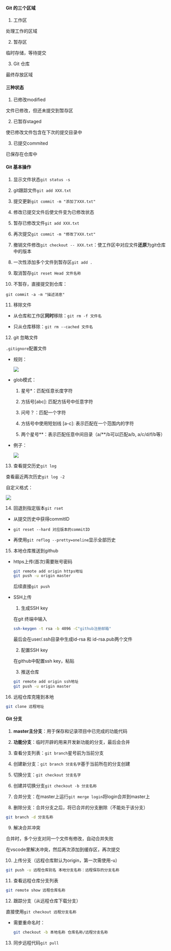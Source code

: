 #### Git 的三个区域

1. 工作区
  
  处理工作的区域
  
2. 暂存区
  
  临时存储，等待提交
  
3. Git 仓库
  
  最终存放区域
  

#### 三种状态

1. 已修改modified
  
  文件已修改，但还未提交到暂存区
  
2. 已暂存staged
  
  使已修改文件包含在下次的提交目录中
  
3. 已提交commited
  
  已保存在仓库中
  

#### Git 基本操作

1. 显示文件状态`git status -s`
  
2. git跟踪文件`git add XXX.txt`
  
3. 提交更新`git commit -m "添加了XXX.txt"`
  
4. 修改已提交文件后使文件变为已修改状态
  
5. 暂存已修改文件`git add XXX.txt`
  
6. 再次提交`git commit -m "修改了XXX.txt"`
  
7. 撤销文件修改`git checkout -- XXX.txt`：使工作区中对应文件**还原**为git仓库中的版本
  
8. 一次性添加多个文件到暂存区`git add .`
  
9. 取消暂存`git reset Head 文件名称`
  
10. 不暂存，直接提交到仓库：
  
  `git commit -a -m "描述消息"`
  
11. 移除文件
  
  - 从仓库和工作区**同时**移除：`git rm -f 文件名`
    
  - 只从仓库移除：`git rm --cached 文件名`
    
12. git 忽略文件
  
  `.gitignore`配置文件
  
  - 规则：
    
    ![](file://C:\Users\chenkexu\AppData\Roaming\marktext\images\2022-07-16-20-39-48-image.png?msec=1658063530608)
    
  - glob模式：
    
    1. 星号*：匹配任意长度字符
      
    2. 方括号[abc]: 匹配方括号中任意字符
      
    3. 问号？：匹配一个字符
      
    4. 方括号中使用短划线 [a-c]: 表示匹配在一个范围内的字符
      
    5. 两个星号**：表示匹配任意中间目录（a/**/b可以匹配a/b, a/c/d/f/b等）
      
  - 例子：
    
    ![](file://C:\Users\chenkexu\AppData\Roaming\marktext\images\2022-07-16-20-46-17-image.png?msec=1658063530635)
    
13. 查看提交历史`git log`
  
  查看最近两次历史`git log -2`
  
  自定义格式：
  
  ![](file://C:\Users\chenkexu\AppData\Roaming\marktext\images\2022-07-16-20-51-39-image.png?msec=1658063530619)
  
14. 回退到指定版本`git rset`
  
  - 从提交历史中获得commitID
    
  - `git reset --hard 对应版本的commitID`
    
  - 再使用`git reflog --pretty=oneline`显示全部历史
    
15. 本地仓库推送到github
  
  - https上传(首次)需要账号密码
    
    ```bash
    git remote add origin https地址
    git push -u origin master
    ```
    
    后续直接`git push`
    
  - SSH上传
    
    1. 生成SSH key
      
      在git 终端中输入
      
      ```bash
      ssh-keygen -t rsa -b 4096 -C"github注册邮箱"
      ```
      
      最后会在user/.ssh目录中生成id-rsa 和 id-rsa.pub两个文件
      
    2. 配置SSH key
      
      在github中配置ssh key，粘贴
      
    3. 推送仓库
      
      ```bash
      git remote add origin ssh地址
      git push -u origin master
      ```
      
16. 远程仓库克隆到本地
  
  ```bash
  git clone 远程地址
  ```
  

#### Git 分支

1. **master主分支**：用于保存和记录项目中已完成的功能代码
  
2. **功能分支**：临时开辟的用来开发新功能的分支，最后会合并
  
3. 查看分支列表：`git branch`星号前为当前分支
  
4. 创建新分支：`git branch 分支名字`基于当前所在的分支创建
  
5. 切换分支：`git checkout 分支名字`
  
6. 创建并切换分支`git checkout -b 分支名称`
  
7. 合并分支：在master上运行`git merge login`将login合并到master上
  
8. 删除分支：合并分支之后，将已合并的分支删除（不能处于该分支）
  
  ```bash
  git branch -d 分支名称
  ```
  
9. 解决合并冲突
  
  合并时，多个分支对同一个文件有修改，自动合并失败
  
  在vscode里解决冲突，然后再次添加到缓存区，再次提交
  
10. 上传分支（远程仓库默认为origin，第一次需使用-u）
  
  ```bash
  git push -u 远程仓库别名 本地分支名称：远程保存的分支名称
  ```
  
11. 查看远程仓库分支列表
  
  ```bash
  git remote show 远程仓库名称
  ```
  
12. 跟踪分支（从远程仓库下载分支）
  
  直接使用`git checkout 远程分支名称`
  
  - 需要重命名时：
    
    ```bash
    git checkout -b 本地名称 仓库名称/远程分支名称
    ```
    
13. 同步远程代码`git pull`
